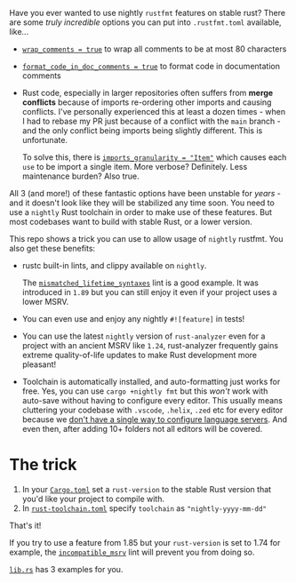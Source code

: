 Have you ever wanted to use nightly `rustfmt` features on stable rust? There are some *truly incredible* options you can put into `.rustfmt.toml` available, like...

- [`wrap_comments = true`](https://rust-lang.github.io/rustfmt/?version=v1.8.0&search#wrap_comments) to wrap all comments to be at most 80 characters
- [`format_code_in_doc_comments = true`](https://rust-lang.github.io/rustfmt/?version=v1.8.0&search#format_code_in_doc_comments) to format code in documentation comments
- Rust code, especially in larger repositories often suffers from **merge conflicts** because of imports re-ordering
  other imports and causing conflicts. I've personally experienced this at least a dozen times - when I had to rebase my PR
  just because of a conflict with the `main` branch - and the only conflict being imports being slightly different. This is unfortunate.

  To solve this, there is [`imports_granularity = "Item"`](https://rust-lang.github.io/rustfmt/?version=v1.8.0&search#Item%5C%3A) which causes
  each `use` to be import a single item. More verbose? Definitely. Less maintenance burden? Also true.

All 3 (and more!) of these fantastic options have been unstable for *years* - and it doesn't look like they will be stabilized any time soon.
You need to use a `nightly` Rust toolchain in order to make use of these features. But most codebases want to build with stable Rust, or a lower version.

This repo shows a trick you can use to allow usage of `nightly` rustfmt. You also get these benefits:

- rustc built-in lints, and clippy available on `nightly`.

  The [`mismatched_lifetime_syntaxes`](https://doc.rust-lang.org/nightly/nightly-rustc/rustc_lint/lifetime_syntax/static.MISMATCHED_LIFETIME_SYNTAXES.html) lint is a good example.
  It was introduced in `1.89` but you can still enjoy it even if your project uses a lower MSRV.

- You can even use and enjoy any nightly `#![feature]` in tests!

- You can use the latest `nightly` version of `rust-analyzer` even for a project with an ancient MSRV like `1.24`,
  rust-analyzer frequently gains extreme quality-of-life updates to make Rust development more pleasant!

- Toolchain is automatically installed, and auto-formatting just works for free. Yes, you can use `cargo +nightly fmt` but this *won't* work with auto-save without having to configure
  every editor. This usually means cluttering your codebase with `.vscode`, `.helix`, `.zed` etc for every editor because we
  [don't have a single way to configure language servers](https://github.com/microsoft/language-server-protocol/issues/2127). And even then, after adding 10+ folders not all editors will be covered.

# The trick

1. In your [`Cargo.toml`](./Cargo.toml) set a `rust-version` to the stable Rust version that you'd like your project to compile with. 
1. In [`rust-toolchain.toml`](./rust-toolchain.toml) specify `toolchain` as `"nightly-yyyy-mm-dd"`

That's it!

If you try to use a feature from 1.85 but your `rust-version` is set to 1.74 for example, the
[`incompatible_msrv`](https://rust-lang.github.io/rust-clippy/master/index.html#/incompatible_msrv) lint will prevent you from doing so. 

[`lib.rs`](./src/lib.rs) has 3 examples for you.
